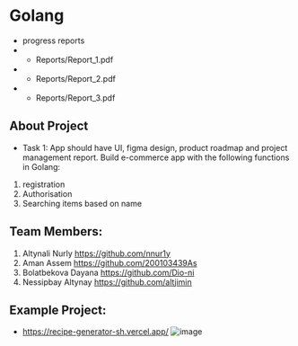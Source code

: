 # Golang

- progress reports
- - Reports/Report_1.pdf
- - Reports/Report_2.pdf
- - Reports/Report_3.pdf

## About Project
- Task 1:
 App should have UI, figma design, product roadmap and project management report. Build e-commerce app with the following functions in Golang:
1) registration
2) Authorisation
3) Searching items based on name


## Team Members:
1. Altynali Nurly https://github.com/nnur1y
2. Aman Assem https://github.com/200103439As
3. Bolatbekova Dayana https://github.com/Dio-ni
4. Nessipbay Altynay https://github.com/altjimin

## Example Project:
- https://recipe-generator-sh.vercel.app/
![image](https://user-images.githubusercontent.com/82755151/218316077-ffbe830d-a359-45f8-ad46-9e5510e77cea.png)

